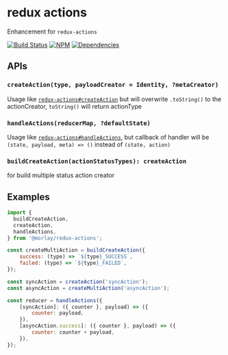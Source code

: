 # redux actions

Enhancement for `redux-actions`

[![Build Status](https://img.shields.io/travis/morlay/redux-actions.svg?style=flat-square)](https://travis-ci.org/morlay/redux-actions)
[![NPM](https://img.shields.io/npm/v/@morlay/redux-actions.svg?style=flat-square)](https://npmjs.org/package/@morlay/redux-actions)
[![Dependencies](https://img.shields.io/david/morlay/redux-actions.svg?style=flat-square)](https://david-dm.org/morlay/redux-actions)

## APIs

### `createAction(type, payloadCreator = Identity, ?metaCreator)`

Usage like [`redux-actions#createAction`](https://github.com/acdlite/redux-actions#createactiontype-payloadcreator--identity-metacreator)
but will overwrite `.toString()` to the actionCreator, 
`toString()` will return actionType

### `handleActions(reducerMap, ?defaultState)`

Usage like [`redux-actions#handleActions`](https://github.com/acdlite/redux-actions#handleactionsreducermap-defaultstate),
but callback of handler will be `(state, payload, meta) => ()` instead of `(state, action)`

### `buildCreateAction(actionStatusTypes): createAction`

for build multiple status action creator


## Examples

```js
import {
  buildCreateAction,
  createAction,
  handleActions,
} from '@morlay/redux-actions';

const createMultiAction = buildCreateAction({
    success: (type) => `${type}_SUCCESS`,
    failed: (type) => `${type}_FAILED`,
});

const syncAction = createAction('syncAction');
const asyncAction = createMultiAction('asyncAction');

const reducer = handleActions({
    [syncAction]: ({ counter }, payload) => ({
        counter: payload,
    }),
    [asyncAction.success]: ({ counter }, payload) => ({
        counter: counter + payload,
    }),
});
```

